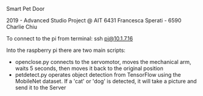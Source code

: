 Smart Pet Door

2019 - Advanced Studio Project @ AIT 6431 Francesca Sperati - 6590 Charlie Chiu

To connect to the pi from terminal: ssh pi@10.1.7.16 

Into the raspberry pi there are two main scripts:

- openclose.py
  connects to the servomotor, moves the mechanical arm, waits 5 seconds, then moves it back to the original position
 - petdetect.py
  operates object detection from TensorFlow using the MobileNet dataset. 
  If a 'cat' or 'dog' is detected, it will take a picture and send it to the Server
